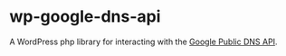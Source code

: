 # wp-google-dns-api
A WordPress php library for interacting with the [Google Public DNS API](https://developers.google.com/speed/public-dns/docs/dns-over-https).
